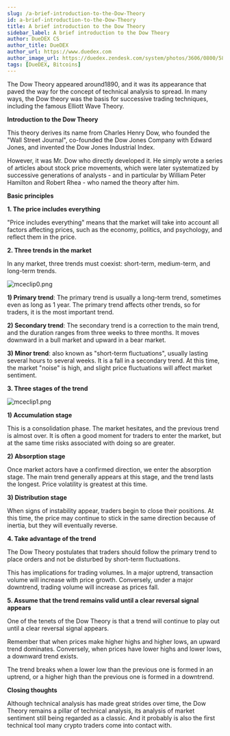 ```yaml
---
slug: /a-brief-introduction-to-the-Dow-Theory
id: a-brief-introduction-to-the-Dow-Theory
title: A brief introduction to the Dow Theory
sidebar_label: A brief introduction to the Dow Theory
author: DueDEX CS
author_title: DueDEX
author_url: https://www.duedex.com
author_image_url: https://duedex.zendesk.com/system/photos/3606/0800/5893/twitter4.png
tags: [DueDEX, Bitcoins]
---
```


The Dow Theory appeared around1890, and it was its appearance that paved the way for the concept of technical analysis to spread. In many ways, the Dow theory was the basis for successive trading techniques, including the famous Elliott Wave Theory.
<!--truncate-->

**Introduction to the Dow Theory**

This theory derives its name from Charles Henry Dow, who founded the "Wall Street Journal", co-founded the Dow Jones Company with Edward Jones, and invented the Dow Jones Industrial Index.

However, it was Mr. Dow who directly developed it. He simply wrote a series of articles about stock price movements, which were later systematized by successive generations of analysts - and in particular by William Peter Hamilton and Robert Rhea - who named the theory after him.

**Basic principles**

**1. The price includes everything**

"Price includes everything" means that the market will take into account all factors affecting prices, such as the economy, politics, and psychology, and reflect them in the price.

**2. Three trends in the market**

In any market, three trends must coexist: short-term, medium-term, and long-term trends.

![mceclip0.png](https://duedex.zendesk.com/hc/article_attachments/360088659374/mceclip0.png)

**1) Primary trend**: The primary trend is usually a long-term trend, sometimes even as long as 1 year. The primary trend affects other trends, so for traders, it is the most important trend.

**2) Secondary trend**: The secondary trend is a correction to the main trend, and the duration ranges from three weeks to three months. It moves downward in a bull market and upward in a bear market.

**3) Minor trend**: also known as "short-term fluctuations", usually lasting several hours to several weeks. It is a fall in a secondary trend. At this time, the market "noise" is high, and slight price fluctuations will affect market sentiment.

**3. Three stages of the trend**

![mceclip1.png](https://duedex.zendesk.com/hc/article_attachments/360088659474/mceclip1.png)

**1) Accumulation stage**

This is a consolidation phase. The market hesitates, and the previous trend is almost over. It is often a good moment for traders to enter the market, but at the same time risks associated with doing so are greater.

**2) Absorption stage**

Once market actors have a confirmed direction, we enter the absorption stage. The main trend generally appears at this stage, and the trend lasts the longest. Price volatility is greatest at this time.

**3) Distribution stage**

When signs of instability appear, traders begin to close their positions. At this time, the price may continue to stick in the same direction because of inertia, but they will eventually reverse.

**4. Take advantage of the trend**

The Dow Theory postulates that traders should follow the primary trend to place orders and not be disturbed by short-term fluctuations.

This has implications for trading volumes. In a major uptrend, transaction volume will increase with price growth. Conversely, under a major downtrend, trading volume will increase as prices fall.

**5. Assume that the trend remains valid until a clear reversal signal appears**

One of the tenets of the Dow Theory is that a trend will continue to play out until a clear reversal signal appears.

Remember that when prices make higher highs and higher lows, an upward trend dominates. Conversely, when prices have lower highs and lower lows, a downward trend exists.

The trend breaks when a lower low than the previous one is formed in an uptrend, or a higher high than the previous one is formed in a downtrend.

**Closing thoughts**

Although technical analysis has made great strides over time, the Dow Theory remains a pillar of technical analysis, its analysis of market sentiment still being regarded as a classic. And it probably is also the first technical tool many crypto traders come into contact with.
